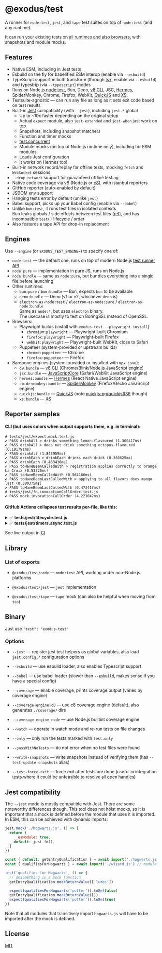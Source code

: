 # @exodus/test

A runner for `node:test`, `jest`, and `tape` test suites on top of `node:test` (and any runtime).

It can run your existing tests on [all runtimes and also browsers](#engines), with snapshots and module mocks.

## Features

- Native ESM, including in Jest tests
- Esbuild on the fly for babelified ESM interop (enable via `--esbuild`)
- TypeScript support in both transform (through [tsx](https://tsx.is/), enable via `--esbuild`)
  and typestrip (via `--typescript`) modes
- Runs on Node.js [node:test](https://nodejs.org/api/test.html), Bun, Deno, [v8 CLI](https://v8.dev/docs/d8), JSC,
  [Hermes](https://hermesengine.dev), SpiderMonkey, Chrome, Firefox, WebKit, [QuickJS](https://github.com/quickjs-ng/quickjs) and [XS](https://github.com/Moddable-OpenSource/moddable-xst).
- Testsuite-agnostic — can run any file as long as it sets exit code based on test results
- Built-in [Jest](https://jestjs.io) compatibility (with `--jest`), including `jest.*` global
  - Up to ~10x faster depending on the original setup
  - Actual `expect` module, also `jest-extended` and `jest-when` just work on top
  - Snapshots, including snapshot matchers
  - Function and timer mocks
  - [test.concurrent]()
  - Module mocks (on top of Node.js runtime only), including for ESM modules
  - Loads Jest configuration
  - It works on Hermes too!
- Built-in network record/replay for offline tests, mocking `fetch` and `WebSocket` sessions
- `--drop-network` support for guaranteed offline testing
- Native code coverage via v8 (Node.js or [c8](https://github.com/bcoe/c8)), with istanbul reporters
- GitHub reporter (auto-enabled by default)
- JSDOM env support
- Hanging tests error by default (unlike `jest`)
- Babel support, picks up your Babel config (enable via `--babel`)
- Unlike `bun:test`, it runs test files in isolated contexts \
  Bun leaks globals / side effects between test files ([ref](https://github.com/oven-sh/bun/issues/6024)),
  and has incompatible `test()` lifecycle / order
- Also features a tape API for drop-in replacement

## Engines

Use `--engine` (or `EXODUS_TEST_ENGINE=`) to specify one of:

- `node:test` — the default one, runs on top of modern Node.js [test runner API](https://nodejs.org/api/test.html)
- `node:pure` — implementation in pure JS, runs on Node.js
- `node:bundle` — same as `node:pure`, but bundles everything into a single file before launching
- Other runtimes:
  - `bun:pure` / `bun:bundle` — Bun, expects `bun` to be available
  - `deno:bundle` — Deno (v1 or v2, whichever `deno` is)
  - `electron-as-node:test` / `electron-as-node:pure` / `electron-as-node:bundle`\
    Same as `node:*`, but uses `electron` binary.\
    The usecase is mostly to test on BoringSSL instead of OpenSSL.
- Browsers:
  - Playwright builds (install with `exodus-test --playwright install`)
    - `chromium:playwright` — Playwright-built Chromium
    - `firefox:playwright` — Playwright-built Firefox
    - `webkit:playwright` — Playwright-built WebKit, close to Safari
  - Puppeteer (system-provided or upstream builds)
    - `chrome:puppeteer` — Chrome
    - `firefox:puppeteer` — Firefox
- Barebone engines (system-provided or installed with `npx jsvu`):
  - `d8:bundle` — [v8 CLI](https://v8.dev/docs/d8) (Chrome/Blink/Node.js JavaScript engine)
  - `jsc:bundle` — [JavaScriptCore](https://docs.webkit.org/Deep%20Dive/JSC/JavaScriptCore.html) (Safari/WebKit JavaScript engine)
  - `hermes:bundle` — [Hermes](https://hermesengine.dev) (React Native JavaScript engine)
  - `spidermonkey:bundle` — [SpiderMonkey](https://spidermonkey.dev/) (Firefox/Gecko JavaScript engine)
  - `quickjs:bundle` — [QuickJS](https://github.com/quickjs-ng/quickjs) (note [quickjs-ng/quickjs#39](https://github.com/quickjs-ng/quickjs/issues/39) though)
  - `xs:bundle` — [XS](https://github.com/Moddable-OpenSource/moddable-xst)

## Reporter samples

#### CLI (but uses colors when output supports them, e.g. in terminal):

```console
# tests/jest/expect.mock.test.js
✔ PASS drinkAll > drinks something lemon-flavoured (1.300417ms)
✔ PASS drinkAll > does not drink something octopus-flavoured (0.191791ms)
✔ PASS drinkAll (1.842959ms)
✔ PASS drinkEach > drinkEach drinks each drink (0.360625ms)
✔ PASS drinkEach (0.463416ms)
✔ PASS toHaveBeenCalledWith > registration applies correctly to orange La Croix (0.53325ms)
✔ PASS toHaveBeenCalledWith (0.564166ms)
✔ PASS toHaveBeenLastCalledWith > applying to all flavors does mango last (0.380375ms)
✔ PASS toHaveBeenLastCalledWith (0.473417ms)
# tests/jest/fn.invocationCallOrder.test.js
✔ PASS mock.invocationCallOrder (4.221042ms)
```

#### GitHub Actions collapses test results per-file, like this:

<details>
 <summary>✅ <strong>tests/jest/lifecycle.test.js</strong></summary>
 <pre>
  ✔ PASS A > B > C (3.26166ms)
  ✔ PASS A > B > D (1.699463ms)
  ✔ PASS A > B (6.72719ms)
  ✔ PASS A > E > F (1.117997ms)
  ✔ PASS A > E > G > H (1.330904ms)
  ✔ PASS A > E > G (1.94971ms)
  ✔ PASS A > E (3.821825ms)
  ✔ PASS A > I (0.533096ms)
  ✔ PASS A (13.887889ms)
  ✔ PASS J (0.373187ms)
  ✔ PASS K > L (0.659852ms)
  ✔ PASS K (1.143195ms)
 </pre>
</details><details>
 <summary>✅ <strong>tests/jest/timers.async.test.js</strong></summary>
 <pre>
  ✔ PASS advanceTimersByTime() does not let microtasks to pass (5.326604ms)
  ✔ PASS advanceTimersByTime() does not let microtasks to pass even with await (1.336064ms)
  ✔ PASS advanceTimersByTimeAsync() lets microtasks to pass (6.99526ms)
  ✔ PASS advanceTimersByTimeAsync() lets microtasks to pass, chained (10.131664ms)
  ✔ PASS advanceTimersByTimeAsync() lets microtasks to pass, longer chained (8.635472ms)
  ✔ PASS advanceTimersByTimeAsync() lets microtasks to pass, async chain (56.937983ms)
 </pre>
</details>

See live output in [CI](https://github.com/ExodusMovement/test/actions/workflows/checks.yaml)

## Library

### List of exports

- `@exodus/test/node` — `node:test` API, working under non-Node.js platforms

- `@exodus/test/jest` — `jest` implementation

- `@exodus/test/tape` — `tape` mock (can also be helpful when moving from `tap`)

## Binary

Just use `"test": "exodus-test"`

### Options

- `--jest` — register jest test helpers as global variables, also load `jest.config.*` configuration options

- `--esbuild` — use esbuild loader, also enables Typescript support

- `--babel` — use babel loader (slower than `--esbuild`, makes sense if you have a special config)

- `--coverage` — enable coverage, prints coverage output (varies by coverage engine)

- `--coverage-engine c8` — use c8 coverage engine (default), also generates `./coverage/` dirs

- `--coverage-engine node` — use Node.js builtint coverage engine

- `--watch` — operate in watch mode and re-run tests on file changes

- `--only` — only run the tests marked with `test.only`

- `--passWithNoTests` — do not error when no test files were found

- `--write-snapshots` — write snapshots instead of verifying them (has `--test-update-snapshots` alias)

- `--test-force-exit` — force exit after tests are done (useful in integration tests where it could be unfeasible to resolve all open handles)

## Jest compatibility

The `--jest` mode is mostly compatible with Jest. There are some noteworthy differences though.
This tool does not hoist mocks, so it is important that a mock is defined before the module that uses it is imported.
In ESM, this can be achieved with dynamic imports:

```js
jest.mock('./hogwarts.js', () => {
  return {
    __esModule: true,
    default: jest.fn(),
  }
})

const { default: getEntryQualification } = await import('./hogwarts.js')
const { qualifiesForHogwarts } = await import('./wizard.js') // module importing ./hogwarts.js

test('qualifies for Hogwarts', () => {
  // doSomething is a mock function
  getEntryQualification.mockReturnValue(['lumos'])

  expect(qualifiesForHogwarts('potter')).toBe(false)
  getEntryQualification.mockReturnValue([])
  expect(qualifiesForHogwarts('potter')).toBe(true)
})
```

Note that all modules that transitively import `hogwarts.js` will have to be imported after the mock is defined.

## License

[MIT](./LICENSE)
